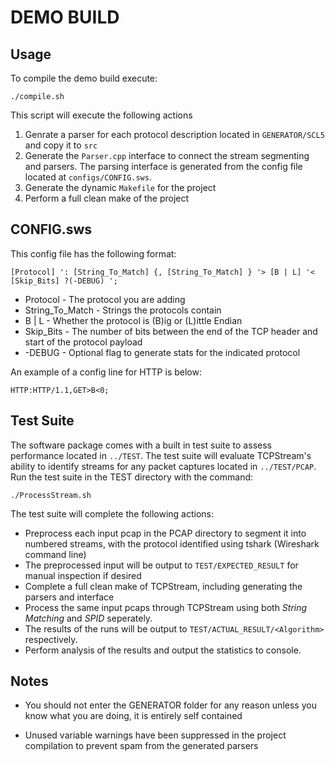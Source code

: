 # DEMO BUILD

## Usage

To compile the demo build execute:

```shell
./compile.sh
```

This script will execute the following actions

1. Genrate a parser for each protocol description located in `GENERATOR/SCL5` and copy it to `src`
2. Generate the `Parser.cpp` interface to connect the stream segmenting and parsers. The parsing interface is generated from the config file located at `configs/CONFIG.sws`.
3. Generate the dynamic `Makefile` for the project
4. Perform a full clean make of the project

## CONFIG.sws

This config file has the following format:
```
[Protocol] ': [String_To_Match] {, [String_To_Match] } '> [B | L] '< [Skip_Bits] ?(-DEBUG) ';
```
* Protocol - The protocol you are adding
* String_To_Match - Strings the protocols contain
* B | L - Whether the protocol is (B)ig or (L)ittle Endian
* Skip_Bits - The number of bits between the end of the TCP header and start of the protocol payload
* -DEBUG - Optional flag to generate stats for the indicated protocol

An example of a config line for HTTP is below:
```
HTTP:HTTP/1.1,GET>B<0;
```

## Test Suite

The software package comes with a built in test suite to assess performance located in `../TEST`.
The test suite will evaluate TCPStream's ability to identify streams for any packet captures located in `../TEST/PCAP`. Run the test suite in the TEST directory with the command:
```shell
./ProcessStream.sh
```
The test suite will complete the following actions:
* Preprocess each input pcap in the PCAP directory to segment it into numbered streams, with the protocol identified using tshark (Wireshark command line)
* The preprocessed input will be output to `TEST/EXPECTED_RESULT` for manual inspection if desired
* Complete a full clean make of TCPStream, including generating the parsers and interface
* Process the same input pcaps through TCPStream using both *String Matching* and *SPID* seperately.
* The results of the runs will be output to `TEST/ACTUAL_RESULT/<Algorithm>` respectively.
* Perform analysis of the results and output the statistics to console.

## Notes

* You should not enter the GENERATOR folder for any reason unless you know what you are doing, it is entirely self contained

* Unused variable warnings have been suppressed in the project compilation to prevent spam from the generated parsers